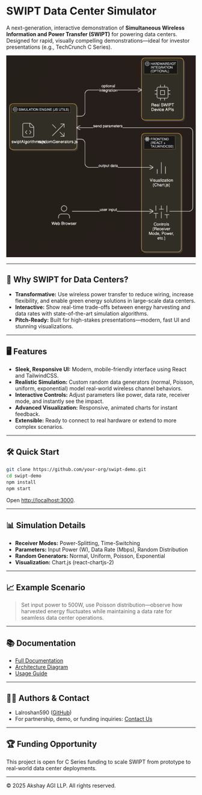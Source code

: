 # SWIPT Data Center Simulator

A next-generation, interactive demonstration of **Simultaneous Wireless Information and Power Transfer (SWIPT)** for powering data centers.  
Designed for rapid, visually compelling demonstrations—ideal for investor presentations (e.g., TechCrunch C Series).

![Architecture](docs/architecture.png)

---

## 🚀 Why SWIPT for Data Centers?

- **Transformative:** Use wireless power transfer to reduce wiring, increase flexibility, and enable green energy solutions in large-scale data centers.
- **Interactive:** Show real-time trade-offs between energy harvesting and data rates with state-of-the-art simulation algorithms.
- **Pitch-Ready:** Built for high-stakes presentations—modern, fast UI and stunning visualizations.

---

## 🖥️ Features

- **Sleek, Responsive UI:** Modern, mobile-friendly interface using React and TailwindCSS.
- **Realistic Simulation:** Custom random data generators (normal, Poisson, uniform, exponential) model real-world wireless channel behaviors.
- **Interactive Controls:** Adjust parameters like power, data rate, receiver mode, and instantly see the impact.
- **Advanced Visualization:** Responsive, animated charts for instant feedback.
- **Extensible:** Ready to connect to real hardware or extend to more complex scenarios.

---

## 🛠️ Quick Start

```bash
git clone https://github.com/your-org/swipt-demo.git
cd swipt-demo
npm install
npm start
```

Open [http://localhost:3000](http://localhost:3000).

---

## 📊 Simulation Details

- **Receiver Modes:** Power-Splitting, Time-Switching
- **Parameters:** Input Power (W), Data Rate (Mbps), Random Distribution
- **Random Generators:** Normal, Uniform, Poisson, Exponential
- **Visualization:** Chart.js (react-chartjs-2)

---

## 📈 Example Scenario

> Set input power to 500W, use Poisson distribution—observe how harvested energy fluctuates while maintaining a data rate for seamless data center operations.

---

## 📚 Documentation

- [Full Documentation](docs/index.md)
- [Architecture Diagram](docs/architecture.png)
- [Usage Guide](docs/usage.md)

---

## 👩‍💻 Authors & Contact

- Lalroshan590 ([GitHub](https://github.com/lalroshan590))
- For partnership, demo, or funding inquiries: [Contact Us](mailto:hello@swipt-tech.com)

---

## 🏆 Funding Opportunity

This project is open for C Series funding to scale SWIPT from prototype to real-world data center deployments.

---

&copy; 2025 Akshay AGI LLP. All rights reserved.